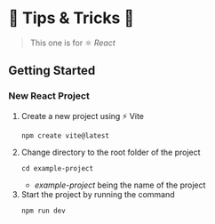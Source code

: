 # 🍆 Tips & Tricks 🎃

> This one is for ⚛️ *React*


## Getting Started

### New React Project

1. Create a new project using ⚡ Vite
    ```
    npm create vite@latest
    ```
2. Change directory to the root folder of the project
    ```
    cd example-project
    ```
    - *example-project* being the name of the project
3. Start the project by running the command
    ```
    npm run dev
    ```
